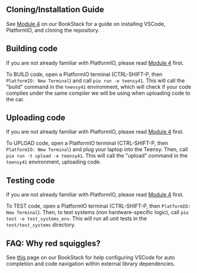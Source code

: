 ## Cloning/Installation Guide
See [Module 4](https://wiki.hytechracing.org/books/hytech-racing-general-info/page/training-module-4-intro-to-firmware-3-5-hours) on our BookStack for a guide on installing VSCode, PlatformIO, and cloning the repository.

## Building code
If you are not already familiar with PlatformIO, please read [Module 4](https://wiki.hytechracing.org/books/hytech-racing-general-info/page/training-module-4-intro-to-firmware-3-5-hours) first.

To BUILD code, open a PlatformIO terminal (CTRL-SHIFT-P, then `PlatformIO: New Terminal`) and call `pio run -e teensy41`. This will call the "build" command in the `teensy41` environment, which will check if your code compiles under the same compiler we will be using when uploading code to the car.

## Uploading code
If you are not already familiar with PlatformIO, please read [Module 4](https://wiki.hytechracing.org/books/hytech-racing-general-info/page/training-module-4-intro-to-firmware-3-5-hours) first.

To UPLOAD code, open a PlatformIO terminal (CTRL-SHIFT-P, then `PlatformIO: New Terminal`) and plug your laptop into the Teensy. Then, call `pio run -t upload -e teensy41`. This will call the "upload" command in the `teensy41` environment, uploading code.

## Testing code
If you are not already familiar with PlatformIO, please read [Module 4](https://wiki.hytechracing.org/books/hytech-racing-general-info/page/training-module-4-intro-to-firmware-3-5-hours) first.

To TEST code, open a PlatformIO terminal (CTRL-SHIFT-P, then `PlatformIO: New Terminal`). Then, to test systems (non hardware-specific logic), call `pio test -e test_systems_env`. This will run all unit tests in the `test/test_systems` directory.

## FAQ: Why red squiggles?
See [this](https://wiki.hytechracing.org/books/hytech-racing-general-info/page/vscode-setup-for-auto-completion-and-code-navigation) page on our BookStack for help configuring VSCode for auto completion and code navigation within external library dependencies.
